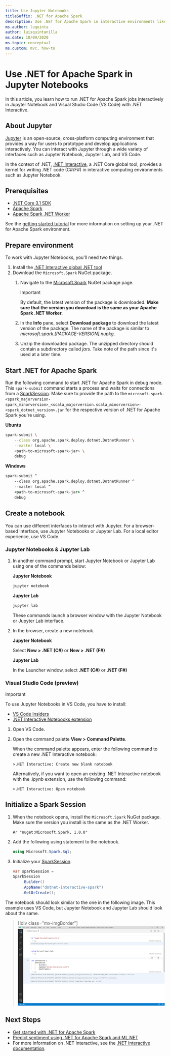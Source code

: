 ```yaml
---
title: Use Jupyter Notebooks
titleSuffix: .NET for Apache Spark
description: Use .NET for Apache Spark in interactive environments like Jupyter Notebook, Jupyter Lab, or Visual Studio Code (VS Code)
ms.author: luquinta
author: luisquintanilla
ms.date: 10/09/2020
ms.topic: conceptual
ms.custom: mvc, how-to
---
```


# Use .NET for Apache Spark in Jupyter Notebooks

In this article, you learn how to run .NET for Apache Spark jobs interactively in Jupyter Notebook and Visual Studio Code (VS Code) with .NET Interactive.

## About Jupyter

[Jupyter](https://jupyter.org/) is an open-source, cross-platform computing environment that provides a way for users to prototype and develop applications interactively. You can interact with Jupyter through a wide variety of interfaces such as Jupyter Notebook, Jupyter Lab, and VS Code.

In the context of .NET, [.NET Interactive](https://github.com/dotnet/interactive), a .NET Core global tool, provides a kernel for writing .NET code (C#/F#) in interactive computing environments such as Jupyter Notebook.

## Prerequisites

- [.NET Core 3.1 SDK](../../core/install/index.yml)
- [Apache Spark](https://spark.apache.org/downloads.html)
- [Apache Spark .NET Worker](https://github.com/dotnet/spark/releases)

See the [getting started tutorial](../tutorials/get-started.md) for more information on setting up your .NET for Apache Spark environment.

## Prepare environment

To work with Jupyter Notebooks, you'll need two things.

1. Install the [.NET Interactive global .NET tool](https://github.com/dotnet/interactive/blob/main/docs/NotebooksLocalExperience.md)
1. Download the `Microsoft.Spark` NuGet package.
    1. Navigate to the [Microsoft.Spark](https://www.nuget.org/packages/Microsoft.Spark/) NuGet package page.

        > [!IMPORTANT]
        > By default, the latest version of the package is downloaded. **Make sure that the version you download is the same as your Apache Spark .NET Worker.**

    1. In the **Info** pane, select **Download package** to download the latest version of the package. The name of the package is similar to  *microsoft.spark.[PACKAGE-VERSION].nupkg*.
    1. Unzip the downloaded package. The unzipped directory should contain a subdirectory called *jars*. Take note of the path since it's used at a later time.

## Start .NET for Apache Spark

Run the following command to start .NET for Apache Spark in debug mode. This `spark-submit` command starts a process and waits for connections from a [SparkSession](xref:Microsoft.Spark.Sql.SparkSession). Make sure to provide the path to the `microsoft-spark-<spark_majorversion-spark_minorversion>_<scala_majorversion.scala_minorversion>-<spark_dotnet_version>.jar` for the respective version of .NET for Apache Spark you're using.

**Ubuntu**

```bash
spark-submit \
    --class org.apache.spark.deploy.dotnet.DotnetRunner \
    --master local \
    <path-to-microsoft-spark-jar> \
    debug
```

**Windows**

```cmd
spark-submit ^
    --class org.apache.spark.deploy.dotnet.DotnetRunner ^
    --master local ^
    <path-to-microsoft-spark-jar> ^
    debug
```

## Create a notebook

You can use different interfaces to interact with Jupyter. For a browser-based interface, use Jupyter Notebooks or Jupyter Lab. For a local editor experience, use VS Code.

### Jupyter Notebooks & Jupyter Lab

1. In another command prompt, start Jupyter Notebook or Jupyter Lab using one of the commands below:

    **Jupyter Notebook**

    ```bash
    jupyter notebook
    ```

    **Jupyter Lab**

    ```bash
    jupyter lab
    ```

    These commands launch a browser window with the Jupyter Notebook or Jupyter Lab interface.

1. In the browser, create a new notebook.

    **Jupyter Notebook**

    Select **New > .NET (C#)** or **New > .NET (F#)**

    **Jupyter Lab**

    In the Launcher window, select **.NET (C#)** or **.NET (F#)**

### Visual Studio Code (preview)

> [!IMPORTANT]
> To use Jupyter Notebooks in VS Code, you have to install:
>
>- [VS Code Insiders](https://code.visualstudio.com/insiders/)
>- [.NET Interactive Notebooks extension](https://marketplace.visualstudio.com/items?itemName=ms-dotnettools.dotnet-interactive-vscode)

1. Open VS Code.
1. Open the command palette **View > Command Palette**.

    When the command palette appears, enter the following command to create a new .NET Interactive notebook:

    ```text
    >.NET Interactive: Create new blank notebook
    ```

    Alternatively, if you want to open an existing .NET Interactive notebook with the *.ipynb* extension, use the following command:

    ```text
    >.NET Interactive: Open notebook
    ```

## Initialize a Spark Session

1. When the notebook opens, install the `Microsoft.Spark` NuGet package. Make sure the version you install is the same as the .NET Worker.

    ```text
    #r "nuget:Microsoft.Spark, 1.0.0"
    ```

1. Add the following using statement to the notebook.

    ```csharp
    using Microsoft.Spark.Sql;
    ```

1. Initialize your [SparkSession](xref:Microsoft.Spark.Sql.SparkSession).

    ```csharp
    var sparkSession =
    SparkSession
        .Builder()
        .AppName("dotnet-interactive-spark")
        .GetOrCreate();
    ```

The notebook should look similar to the one in the following image. This example uses VS Code, but Jupyter Notebook and Jupyter Lab should look about the same.

> [!div class="mx-imgBorder"]
![.NET for Apache Spark Jupyter Notebook VS Code](media/dotnet-spark-jupyter-notebooks/jupyter-notebooks-dotnet-spark-vscode.png)

## Next Steps

- [Get started with .NET for Apache Spark](../tutorials/get-started.md)
- [Predict sentiment using .NET for Apache Spark and ML.NET](../tutorials/ml-sentiment-analysis.md)
- For more information on .NET Interactive, see the [.NET Interactive documentation](https://github.com/dotnet/interactive/blob/main/docs/README.md).
